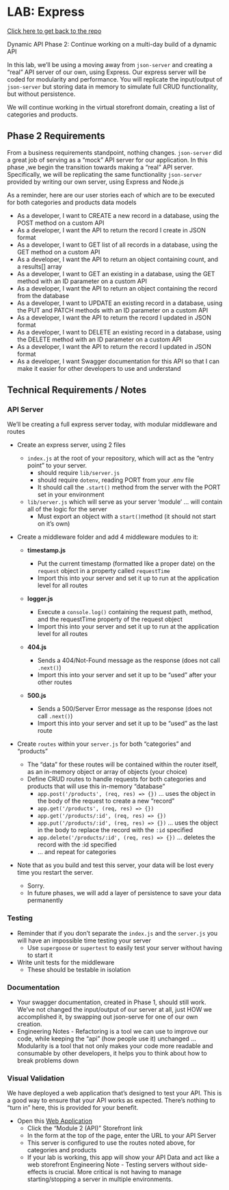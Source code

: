 # LAB: Express

[Click here to get back to the repo](https://github.com/PengChen11/node-api-server/tree/auth-01)

Dynamic API Phase 2: Continue working on a multi-day build of a dynamic API

In this lab, we’ll be using a moving away from ```json-server``` and creating a “real” API server of our own, using Express. Our express server will be coded for modularity and performance. You will replicate the input/output of ```json-server``` but storing data in memory to simulate full CRUD functionality, but without persistence.

We will continue working in the virtual storefront domain, creating a list of categories and products.

## Phase 2 Requirements

From a business requirements standpoint, nothing changes. ```json-server``` did a great job of serving as a “mock” API server for our application. In this phase ,we begin the transition towards making a “real” API server. Specifically, we will be replicating the same functionality ```json-server``` provided by writing our own server, using Express and Node.js

As a reminder, here are our user stories each of which are to be executed for both categories and products data models

- As a developer, I want to CREATE a new record in a database, using the POST method on a custom API
- As a developer, I want the API to return the record I create in JSON format
- As a developer, I want to GET list of all records in a database, using the GET method on a custom API
- As a developer, I want the API to return an object containing count, and a results[] array
- As a developer, I want to GET an existing in a database, using the GET method with an ID parameter on a custom API
- As a developer, I want the API to return an object containing the record from the database
- As a developer, I want to UPDATE an existing record in a database, using the PUT and PATCH methods with an ID parameter on a custom API
- As a developer, I want the API to return the record I updated in JSON format
- As a developer, I want to DELETE an existing record in a database, using the DELETE method with an ID parameter on a custom API
- As a developer, I want the API to return the record I updated in JSON format
- As a developer, I want Swagger documentation for this API so that I can make it easier for other developers to use and understand

## Technical Requirements / Notes

### API Server

We’ll be creating a full express server today, with modular middleware and routes

- Create an express server, using 2 files
  - ```index.js``` at the root of your repository, which will act as the “entry point” to your server.
    - should require ```lib/server.js```
    - should require ```dotenv```, reading PORT from your .env file
    - It should call the ```.start()``` method from the server with the PORT set in your environment
  - ```lib/server.js``` which will serve as your server ‘module’ … will contain all of the logic for the server
    - Must export an object with a ```start()```method (it should not start on it’s own)

- Create a middleware folder and add 4 middleware modules to it:
  - **timestamp.js**
    - Put the current timestamp (formatted like a proper date) on the ```request``` object in a property called ```requestTime```
    - Import this into your server and set it up to run at the application level for all routes

  - **logger.js**
    - Execute a ```console.log()``` containing the request path, method, and the requestTime property of the request object
    - Import this into your server and set it up to run at the application level for all routes

  - **404.js**
    - Sends a 404/Not-Found message as the response (does not call ```.next()```)
    - Import this into your server and set it up to be “used” after your other routes

  - **500.js**
    - Sends a 500/Server Error message as the response (does not call ```.next()```)
    - Import this into your server and set it up to be “used” as the last route

- Create ```routes``` within your ```server.js``` for both “categories” and “products”
  - The “data” for these routes will be contained within the router itself, as an in-memory object or array of objects (your choice)
  - Define CRUD routes to handle requests for both categories and products that will use this in-memory “database”
    - ```app.post('/products', (req, res) => {})``` … uses the object in the body of the request to create a new “record”
    - ```app.get('/products', (req, res) => {})```
    - ```app.get('/products/:id', (req, res) => {})```
    - ```app.put('/products/:id', (req, res) => {})``` … uses the object in the body to replace the record with the ```:id``` specified
    - ```app.delete('/products/:id', (req, res) => {})``` … deletes the record with the :id specified
    - … and repeat for categories

- Note that as you build and test this server, your data will be lost every time you restart the server.
  - Sorry.
  - In future phases, we will add a layer of persistence to save your data permanently

### Testing

- Reminder that if you don’t separate the ```index.js``` and the ```server.js``` you will have an impossible time testing your server
  - Use ```supergoose``` or ```supertest``` to easily test your server without having to start it
- Write unit tests for the middleware
  - These should be testable in isolation

### Documentation

- Your swagger documentation, created in Phase 1, should still work. We’ve not changed the input/output of our server at all, just HOW we accomplished it, by swapping out json-serve for one of our own creation.
- Engineering Notes - Refactoring is a tool we can use to improve our code, while keeping the “api” (how people use it) unchanged … Modularity is a tool that not only makes your code more readable and consumable by other developers, it helps you to think about how to break problems down

### Visual Validation

We have deployed a web application that’s designed to test your API. This is a good way to ensure that your API works as expected. There’s nothing to “turn in” here, this is provided for your benefit.

- Open this [Web Application](https://javascript-401.netlify.app/)
  - Click the “Module 2 (API)” Storefront link
  - In the form at the top of the page, enter the URL to your API Server
  - This server is configured to use the routes noted above, for categories and products
  - If your lab is working, this app will show your API Data and act like a web storefront
Engineering Note - Testing servers without side-effects is crucial. More critical is not having to manage starting/stopping a server in multiple environments.
